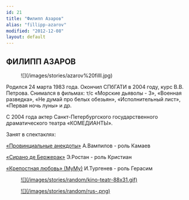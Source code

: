 ```yaml
---
id: 21
title: "Филипп Азаров"
alias: "fillipp-azarov"
modified: "2012-12-08"
layout: default
---
```


## ФИЛИПП АЗАРОВ

<figure>
![](/images/stories/azarov%20filll.jpg)
</figure>

Родился 24 марта 1983 года. Окончил СПбГАТИ в 2004 году, курс В.В. Петрова. Снимался в фильмах: т/с «Морские дьяволы - 3», «Военная разведка», «Не думай про белых обезьян», «Исполнительный лист», «Первая ночь луны» и др.

С 2004 года актер Санкт-Петербургского государственного драматического театра «КОМЕДИАНТЫ».

Занят в спектаклях:

[«Провинциальные анекдоты»](71-anekdoti.html) А.Вампилов - роль Камаев

[«Сирано де Бержерак»](60-sirano-de-bergerak.html) Э.Ростан - роль Кристиан

[«Крепостная любовь» (МуМу)](46-mumu.html) И.Тургенев - роль Герасим

<figure><a href="http://www.kino-teatr.ru/teatr/acter/m/ros/16218/bio/">
![](/images/stories/random/kino-teatr-88x31.gif)
</a></figure>

<figure><a href="http://ruskino.ru/art/5424">
![](/images/stories/random/rus-.png)
</a></figure>